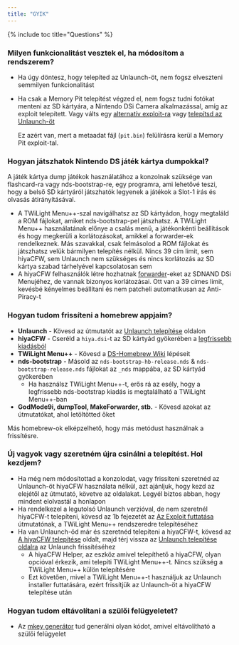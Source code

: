 ```yaml
---
title: "GYIK"
---
```


{% include toc title="Questions" %}

### Milyen funkcionalitást vesztek el, ha módosítom a rendszerem?
- Ha úgy döntesz, hogy telepíted az Unlaunch-öt, nem fogsz elveszteni semmilyen funkcionalitást
- Ha csak a Memory Pit telepítést végzed el, nem fogsz tudni fotókat menteni az SD kártyára, a Nintendo DSi Camera alkalmazással, amíg az exploit telepített. Vagy válts egy [alternatív exploit-ra](alternate-exploits) vagy [telepítsd az Unlaunch-öt](/installing-unlaunch)

   Ez azért van, mert a metaadat fájl (`pit.bin`) felülírásra kerül a Memory Pit exploit-tal.

### Hogyan játszhatok Nintendo DS játék kártya dumpokkal?
A játék kártya dump játékok használatához a konzolnak szüksége van flashcard-ra vagy nds-bootstrap-re, egy programra, ami lehetővé teszi, hogy a belső SD kártyáról játszhatók legyenek a játékok a Slot-1 írás és olvasás átirányításával.
- A TWiLight Menu++-szal navigálhatsz az SD kártyádon, hogy megtaláld a ROM fájlokat, amiket nds-bootstrap-pel játszhatsz. A TWiLight Menu++ használatának előnye a csalás menü, a játékonkénti beállítások és hogy megkerüli a korlátozásokat, amikkel a forwarder-ek rendelkeznek. Más szavakkal, csak felmásolod a ROM fájlokat és játszhatsz velük bármilyen telepítés nélkül. Nincs 39 cím limit, sem hiyaCFW, sem Unlaunch nem szükséges és nincs korlátozás az SD kártya szabad tárhelyével kapcsolatosan sem
- A hiyaCFW felhasználók létre hozhatnak [forwarder](nds-bootstrap-forwarders)-eket az SDNAND DSi Menujéhez, de vannak bizonyos korlátozásai. Ott van a 39 címes limit, kevésbé kényelmes beállítani és nem patcheli automatikusan az Anti-Piracy-t

### Hogyan tudom frissíteni a homebrew appjaim?
- **Unlaunch** - Kövesd az útmutatót az [Unlaunch telepítése](/installing-unlaunch) oldalon
- **hiyaCFW** - Cseréld a `hiya.dsi`-t az SD kártyád gyökerében a [legfrissebb kiadásból](https://github.com/RocketRobz/hiyaCFW/releases)
- **TWiLight Menu++** - Kövesd a [DS-Homebrew Wiki](https://wiki.ds-homebrew.com/twilightmenu/updating-dsi) lépéseit
- **nds-bootstrap** - Másold az `nds-bootstrap-hb-release.nds` & `nds-bootstrap-release.nds` fájlokat az `_nds` mappába, az SD kártyád gyökerében
   - Ha használsz TWiLight Menu++-t, erős rá az esély, hogy a legfrissebb nds-bootstrap kiadás is megtalálható a TWiLight Menu++-ban
- **GodMode9i, dumpTool, MakeForwarder, stb.** - Kövesd azokat az útmutatókat, ahol letöltötted őket

Más homebrew-ok elképzelhető, hogy más metódust használnak a frissítésre.

### Új vagyok vagy szeretném újra csinálni a telepítést. Hol kezdjem?
- Ha még nem módosítottad a konzolodat, vagy frissíteni szeretnéd az Unlaunch-öt hiyaCFW használata nélkül, azt ajánljuk, hogy kezd az elejétől az útmutató, követve az oldalakat. Legyél biztos abban, hogy mindent elolvastál a honlapon
- Ha rendelkezel a legutolsó Unlaunch verzióval, de nem szeretnél hiyaCFW-t telepíteni, kövesd az 1b fejezetét az [Az Exploit futtatása](launching-the-exploit#twilight-menu) útmutatónak, a TWiLight Menu++ rendszeredre telepítéséhez
- Ha van Unlaunch-öd már és szeretnéd telepíteni a hiyaCFW-t, kövesd az [A hiyaCFW telepítése](installing-hiyacfw) oldalt, majd térj vissza az [Unlaunch telepítése oldalra](installing-unlaunch) az Unlaunch frissítéséhez
   - A hiyaCFW Helper, az eszköz amivel telepíthető a hiyaCFW, olyan opcióval érkezik, ami telepíti TWiLight Menu++-t. Nincs szükség a TWiLight Menu++ külön telepítésére
   - Ezt követően, mivel a TWiLight Menu++-t használjuk az Unlaunch installer futtatására, ezért frissítjük az Unlaunch-öt a hiyaCFW telepítése után

### Hogyan tudom eltávolítani a szülői felügyeletet?
- Az [mkey generátor](https://mkey.salthax.org) tud generálni olyan kódot, amivel eltávolítható a szülői felügyelet
